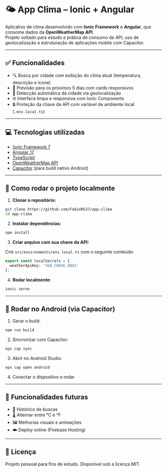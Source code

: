 # 🌤️ App Clima – Ionic + Angular

Aplicativo de clima desenvolvido com **Ionic Framework** e **Angular**, que consome dados da **OpenWeatherMap API**.  
Projeto voltado para estudo e prática de consumo de API, uso de geolocalização e estruturação de aplicações mobile com Capacitor.

---

## ✅ Funcionalidades

- 🔍 Busca por cidade com exibição do clima atual (temperatura, descrição e ícone)
- 📅 Previsão para os próximos 5 dias com cards responsivos
- 📍 Detecção automática da cidade via geolocalização
- 🌐 Interface limpa e responsiva com Ionic Components
- 🔒 Proteção da chave da API com variável de ambiente local (`.env.local.ts`)

---

## 💻 Tecnologias utilizadas

- [Ionic Framework 7](https://ionicframework.com/)
- [Angular 17](https://angular.io/)
- [TypeScript](https://www.typescriptlang.org/)
- [OpenWeatherMap API](https://openweathermap.org/)
- [Capacitor](https://capacitorjs.com/) (para build nativo Android)

---

## 🧪 Como rodar o projeto localmente

1. **Clonar o repositório:**

```bash
git clone https://github.com/FabioRG37/app-clima
cd app-clima
````

2. **Instalar dependências:**

```bash
npm install
```

3. **Criar arquivo com sua chave da API:**

Crie `src/environments/env.local.ts` com o seguinte conteúdo:

```ts
export const localSecrets = {
  weatherApiKey: 'SUA_CHAVE_AQUI'
};
```

4. **Rodar localmente:**

```bash
ionic serve
```

---

## 📱 Rodar no Android (via Capacitor)

1. Gerar o build:

```bash
npm run build
```

2. Sincronizar com Capacitor:

```bash
npx cap sync
```

3. Abrir no Android Studio:

```bash
npx cap open android
```

4. Conectar o dispositivo e rodar

---

## 🚧 Funcionalidades futuras

* 📌 Histórico de buscas
* 🌡️ Alternar entre °C e °F
* 🖼️ Melhorias visuais e animações
* ☁️ Deploy online (Firebase Hosting)

---

## 📄 Licença

Projeto pessoal para fins de estudo.
Disponível sob a licença MIT.
